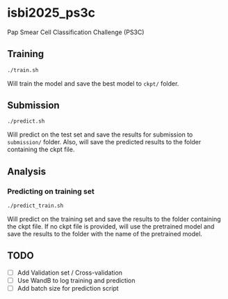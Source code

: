 # isbi2025_ps3c
Pap Smear Cell Classification Challenge (PS3C) 


## Training
```bash
./train.sh
```
Will train the model and save the best model to `ckpt/` folder.


## Submission
```bash
./predict.sh
```
Will predict on the test set and save the results for submission to `submission/` folder.
Also, will save the predicted results to the folder containing the ckpt file.

## Analysis
### Predicting on training set
```bash
./predict_train.sh
```
Will predict on the training set and save the results to the folder containing the ckpt file.
If no ckpt file is provided, will use the pretrained model and save the results to the folder with the name of the pretrained model.



## TODO
- [ ] Add Validation set / Cross-validation
- [ ] Use WandB to log training and prediction
- [ ] Add batch size for prediction script